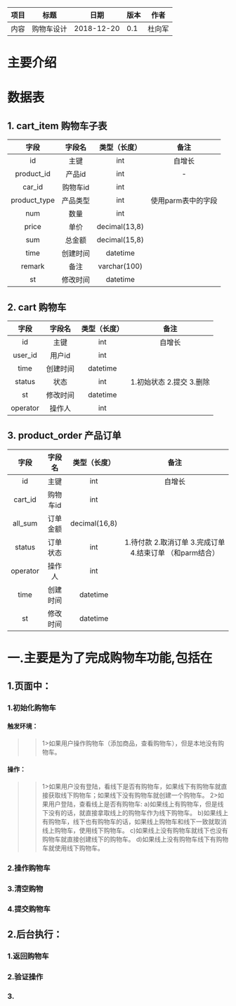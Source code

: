 | 项目   | 标题 |日期 |版本 |作者 |
| ----|:-------:| :----:|----|:---:|
| 内容   |购物车设计|2018-12-20|0.1 |杜向军|

主要介绍
===============
# 数据表
## 1. cart_item 购物车子表
|字段|字段名|类型（长度）|备注|
|:---:|:---:|:---:|:---:|
|id|主键|int|自增长|
|product_id|产品id|int|-|
|car_id|购物车id|int||
|product_type|产品类型|int|使用parm表中的字段|
|num|数量 |int||
|price|单价|decimal(13,8)||
|sum|总金额|decimal(15,8)||
|time|创建时间|datetime||
|remark|备注|varchar(100)||
|st|修改时间|datetime||

## 2. cart 购物车
|字段|字段名|类型（长度）|备注|
|:---:|:---:|:---:|:---:|
|id|主键|int|自增长|
|user_id|用户id|int||
|time|创建时间|datetime||
|status|状态|int|1.初始状态 2.提交  3.删除|
|st|修改时间|datetime||
|operator|操作人|int||

## 3. product_order 产品订单
|字段|字段名|类型（长度）|备注|
|:---:|:---:|:---:|:---:|
|id|主键|int|自增长|
|cart_id|购物车id|int||
|all_sum|订单金额|decimal(16,8)|
|status|订单状态|int|1.待付款  2.取消订单  3.完成订单  4.结束订单  （和parm结合）|
|operator|操作人|int||
|time|创建时间|datetime||
|st|修改时间|datetime||
# 一.主要是为了完成购物车功能,包括在 
## 1.页面中：
### 1.初始化购物车  
#### 触发环境：<br>
>> 1>如果用户操作购物车（添加商品，查看购物车），但是本地没有购物车。
#### 操作：<br>
>> 1>如果用户没有登陆，看线下是否有购物车，如果线下有购物车就直接获取线下购物车；如果线下没有购物车就创建一个购物车。
>> 2>如果用户登陆，查看线上是否有购物车:
>> a)如果线上有购物车，但是线下没有的话，就直接拿取线上的购物车作为线下购物车。
>> b)如果线上有购物车，线下也有购物车的话，如果线上购物车和线下一致就取消线上购物车，使用线下购物车。
>> c)如果线上没有购物车就线下也没有购物车就直接创建线下的购物车。
>> d)如果线上没有购物车线下有购物车就使用线下购物车。

### 2.操作购物车
### 3.清空购物  
### 4.提交购物车
## 2.后台执行：
### 1.返回购物车
### 2.验证操作
### 3.
